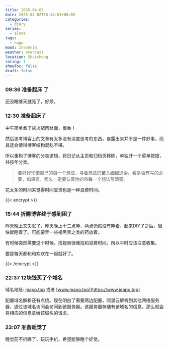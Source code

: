 ```yaml
---
title: 2025-04-02
date: 2025-04-02T15:44:01+08:00
categories:
  - diary
series:
  - alone
tags:
  - hugo
mood: Insomnia
weather: overcast
location: Shuicheng
rating: 1
showToc: false
draft: false
---
```

### 09:36 准备起床 了

还没睡够天就亮了，好烦。

### 12:30 准备起床了

中午简单煮了些火腿肉丝面，很香！

然后思考博客上的文章有太多没有深度思考的东西，暴露出来并不是一件好事，而且还会使得博客结构混乱不堪。

所以重构了博客的分类逻辑，将日记从主页和归档页移除，单独开一个菜单按钮，并按年分类。

> 要好好珍惜自己的每一个想法，寻着想法的苗头细细思索。看是否有写的必要，如果有，那么一定要认真地的将每一个想法写清楚。

花太多的时间来觉得时间宝贵也是一种浪费时间。


{{< encrypt >}}

### 15:44 折腾博客终于感到困了

昨天晚上又失眠了，昨天晚上十二点睡，两点仍然没有睡着，起来DIY了之后，很快就睡着了。可能要弄一些褪黑素之类的药放着。

有时候突然需要这个时候，找视频很难找和浪费时间。所以平时应该注意收集。

要是每天都和和欢欢在一起就好了。

{{< /encrypt >}}


### 22:37 12块钱买了个域名

域名地址: [jeapo.top](https://jeapo.top) 或者 [www.jeapo.top](https://www.jeapo.top)

配置域名解析还有点绕。现在明白了需要两边配置，阿里云解析到其他网络服务器，通过该域名访问会访问到该服务器。该服务器存储有该域名的信息，那么就会将相应的信息拿给该域名的请求。

### 23:07 准备睡觉了

睡觉前不折腾了，玩玩手机，希望能够睡个好觉。
